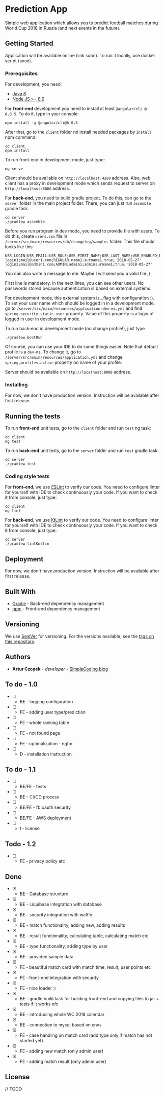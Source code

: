 # Prediction App

Simple web application which allows you to predict football matches during World Cup 2018 in Russia (and next events in the future).

## Getting Started

Application will be available online (link soon). To run it locally, use docker script (soon).

### Prerequisites

For development, you need:
- [Java 8](http://www.oracle.com/technetwork/java/javase/downloads/jdk8-downloads-2133151.html)
- [Node JS >= 8.9](https://nodejs.org/en/download/)

For **front-end** development you need to install at least `@angular/cli @ 6.0.5`. To do it, type in your console:

```
npm install -g @angular/cli@6.0.5
```

After that, go to the `client` folder nd install needed packages by `install` npm command:

```
cd client
npm install
```

To run front-end in development mode, just type:

```
ng serve
```

Client should be available on `http://localhost:4200` address. Also, web client has a proxy in development mode which sends request to server on `http://localhost:8080` address.

For **back-end**, you need to build gradle project. To do this, can go to the `server` folder in the main project folder. There, you can just run `assemble` gradle task.

```
cd server
./gradlew assemble
```

Before you run program in dev mode, you need to provide file with users. To do this, create `users.csv` file in `/server/src/main/resources/db/changelog/samples` folder. This file should looks like this:

```
USR_LOGIN;USR_EMAIL;USR_ROLE;USR_FIRST_NAME;USR_LAST_NAME;USR_ENABLED;USR_CREATED
login1;mail@user1.com;REGULAR;name1;surname1;true;'2018-05-27'
login2;mail@admin1.com;ADMIN;admin1;adminsurname1;true;'2018-05-27'
```

You can also write a message to me. Maybe I will send you a valid file ;)

First line is mandatory. In the next lines, you can see other users. No passwords stored because authentication is based on external systems.

For development mode, this external system is...flag with configuration :). To set your user name which should be logged in in a development mode, go to `/server/src/main/resources/application-dev-ms.yml` and find `spring.security.static-user` property. Value of this property is a login of logged in user in development mode.

To run back-end in development mode (no change profile!), just type

```
./gradlew bootRun
```

Of course, you can use your IDE to do some things easier. Note that default profile is a `dev-ms`. To change it, go to `/server/src/main/resources/application.yml` and change `spring.profiles.active` property on name of your profile.

Server should be available on `http://localhost:8080` address.

### Installing

For now, we don't have production version. Instruction will be available after first release.

## Running the tests

To run **front-end** unit tests, go to the `client` folder and run `test` ng task:

```
cd client
ng test
```

To run **back-end** unit tests, go to the `server` folder and run `test` gradle task:

```
cd server
./gradlew test
```

### Coding style tests

For **front-end**, we use [ESLint](https://eslint.org/) to verify our code. You need to configure linter for yourself with IDE to check continuously your code. If you want to check it from console, just type:

```
cd client
ng lint
```

For **back-end**, we use [KtLint](https://ktlint.github.io/) to verify our code. You need to configure linter for yourself with IDE to check continuously your code. If you want to check it from console, just type:

```
cd server
./gradlew lintKotlin
```

## Deployment

For now, we don't have production version. Instruction will be available after first release.

## Built With

* [Gradle](https://gradle.org/) - Back-end dependency management
* [npm](https://www.npmjs.com) - Front-end dependency management

## Versioning

We use [SemVer](http://semver.org/) for versioning. For the versions available, see the [tags on this repository](https://github.com/ArturCzopek/prediction-app/tags). 

## Authors

* **Artur Czopek**  - *developer* - [SimpleCoding blog](https://simplecoding.pl)

## To do - 1.0

- [ ] - BE - logging configuration
- [ ] - FE - adding user type/prediction
- [ ] - FE - whole ranking table
- [ ] - FE - not found page
- [ ] - FE - optimalization - ngfor
- [ ] - D - installation instruction

## To do - 1.1

- [ ] - BE/FE - tests
- [ ] - BE - CI/CD process
- [ ] - BE/FE - fb oauth security
- [ ] - BE/FE - AWS deployment
- [ ] - I - license

## Todo - 1.2

- [ ] - FE - privacy policy etc


## Done
- [x] - BE - Database structure
- [x] - BE - Liquibase integration with database
- [x] - BE - security integration with waffle
- [x] - BE - match functionality, adding new, adding results
- [x] - BE - result functionality, calculating table, calculating match etc
- [x] - BE - type functionality, adding type by user
- [x] - BE - provided sample data
- [x] - FE - beautiful match card with match time, result, user points etc
- [x] - FE - front-end integration with security
- [x] - FE - nice loader :)
- [x] - BE - gradle build task for building front-end and copying files to jar + tests if it works ofc
- [x] - BE - introducing whole WC 2018 calendar
- [x] - BE - connection to mysql based on envs
- [x] - FE - case handling on match card (add type only if match has not started yet)
- [x] - FE - adding new match (only admin user)
- [x] - FE - adding match result (only admin user)


## License

// TODO 

